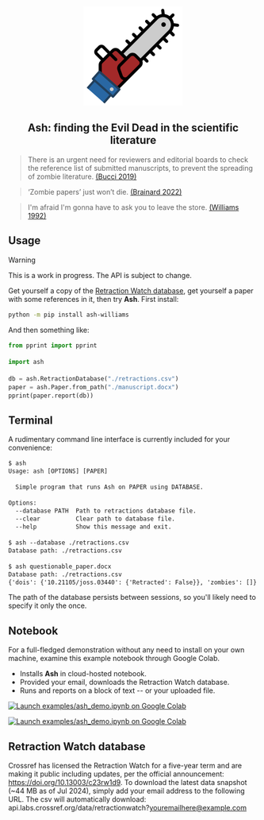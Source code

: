<p align="center">
  <img src="https://raw.githubusercontent.com/vaneseltine/ash/master/ash-logo.svg" alt="The Ash logo: a blue shirt sleeve leading into a red chainsaw" width=200 />
</p>

<h2 align="center">Ash: finding the Evil Dead in the scientific literature</h2>

> There is an urgent need for reviewers and editorial boards to check the reference list of submitted manuscripts, to prevent the spreading of zombie literature. [(Bucci 2019)](https://doi.org/10.1038/s41419-019-1450-3)

> ‘Zombie papers’ just won’t die. [(Brainard 2022)](https://doi.org/10.1126/science.add6848)

> I'm afraid I'm gonna have to ask you to leave the store. [(Williams 1992)](https://www.imdb.com/title/tt0106308/)

## Usage

> [!WARNING]
> This is a work in progress. The API is subject to change.

Get yourself a copy of the [Retraction Watch database](#retraction-watch-database),
get yourself a paper with some references in it,
then try **Ash**.
First install:

```bash
python -m pip install ash-williams
```

And then something like:

```python
from pprint import pprint

import ash

db = ash.RetractionDatabase("./retractions.csv")
paper = ash.Paper.from_path("./manuscript.docx")
pprint(paper.report(db))
```

## Terminal

A rudimentary command line interface is currently included for your convenience:

```
$ ash
Usage: ash [OPTIONS] [PAPER]

  Simple program that runs Ash on PAPER using DATABASE.

Options:
  --database PATH  Path to retractions database file.
  --clear          Clear path to database file.
  --help           Show this message and exit.

$ ash --database ./retractions.csv
Database path: ./retractions.csv

$ ash questionable_paper.docx
Database path: ./retractions.csv
{'dois': {'10.21105/joss.03440': {'Retracted': False}}, 'zombies': []}
```

The path of the database persists between sessions, so you'll likely need to specify it
only the once.

## Notebook

For a full-fledged demonstration without any need to install on your own machine,
examine this example notebook through Google Colab.

- Installs **Ash** in cloud-hosted notebook.
- Provided your email, downloads the Retraction Watch database.
- Runs and reports on a block of text -- or your uploaded file.

[![Launch examples/ash_demo.ipynb on Google Colab](https://img.shields.io/badge/jupyter_notebook-launch_on_mybinder.org-888.svg?style=for-the-badge&logo=jupyter&logoColor=fff&color=df8429)](https://mybinder.org/v2/gh/vaneseltine/ash-williams/HEAD?labpath=examples%2Fash_demo.ipynb)

[![Launch examples/ash_demo.ipynb on Google Colab](https://img.shields.io/badge/jupyter_notebook-launch_on_google_colab-888.svg?style=for-the-badge&logo=jupyter&logoColor=fff&color=f9ab00)](https://colab.research.google.com/github/vaneseltine/ash-williams/blob/main/examples/ash_demo.ipynb)

## Retraction Watch database

Crossref has licensed the Retraction Watch for a five-year term and are making it public
including updates, per the official announcement: https://doi.org/10.13003/c23rw1d9.
To download the latest data snapshot (~44 MB as of Jul 2024),
simply add your email address to the following URL.
The csv will automatically download:
api.labs.crossref.org/data/retractionwatch?youremailhere@example.com
